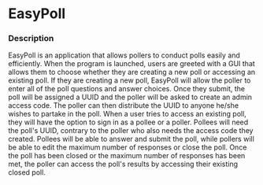 # EasyPoll

### Description
EasyPoll is an application that allows pollers to conduct polls easily and efficiently. When the program is launched, users are greeted with a GUI that allows them to choose whether they are creating a new poll or accessing an existing poll.  If they are creating a new poll, EasyPoll will allow the poller to enter all of the poll questions and answer choices.  Once they submit, the poll will be assigned a UUID and the poller will be asked to create an admin access code.  The poller can then distribute the UUID to anyone he/she wishes to partake in the poll.  When a user tries to access an existing poll, they will have the option to sign in as a pollee or a poller.  Pollees will need the poll's UUID, contrary to the poller who also needs the access code they created.  Pollees will be able to answer and submit the poll, while pollers will be able to edit the maximum number of responses or close the poll.  Once the poll has been closed or the maximum number of responses has been met, the poller can access the poll's results by accessing their existing closed poll.   
